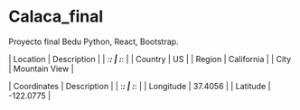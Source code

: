 # Calaca_final
Proyecto final Bedu Python, React, Bootstrap.

| Location | Description |
| :_____: | :_____: |
| Country | US |
| Region | California |
| City | Mountain View |
 
| Coordinates | Description |
| :_____: | :_____: |
| Longitude | 37.4056 |
| Latitude | -122.0775 |
